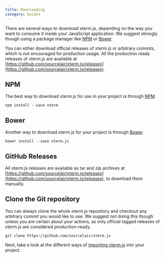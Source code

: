 ```yaml
---
title: Downloading
category: Guides
---
```


There are several ways to download xterm.js, depending on the way you want to consume it inside your JavaScript application. We suggest strongly though using a package manager like [NPM](npmjs.org/package/xterm) or [Bower](http://bower.io/).

You can either download official releases of xterm.js or arbitrary commits, which is not encouraged for production usage. All the production ready releases of xterm.js are available at [https://github.com/sourcelair/xterm.js/releases](https://github.com/sourcelair/xterm.js/releases).

## NPM
The best way to download xterm.js for use in your project is through [NPM](npmjs.org/package/xterm).

```
npm install --save xterm
```

## Bower
Another way to download xterm.js for your project is through [Bower](http://bower.io/).

```
bower install --save xterm.js
```

## GitHub Releases
All xterm.js releases are available as tar and zip archives at [https://github.com/sourcelair/xterm.js/releases](https://github.com/sourcelair/xterm.js/releases), to download them manually.

## Clone the Git repository
You can always clone the whole xterm.js repository and checkout any arbitrary commit you would like to use. We suggest not doing this though unless you are certain about your actions, as only official tagged releases of xterm.js are considered production-ready.

```
git clone https://github.com/sourcelair/xterm.js
```

Next, take a look at the different ways of [importing xterm.js](/docs/guides/import) into your project.